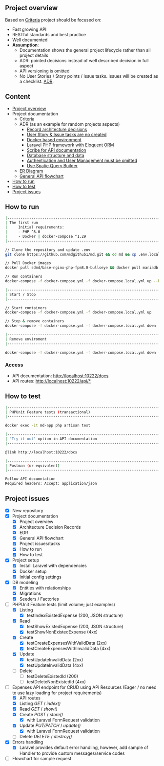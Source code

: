 ## Project overview

Based on [Criteria](docs/project/001-criteria.md) project should be focused on:
- Fast growing API
- RESTful standards and best practice
- Well documented
- **Assumption**:
  - Documentation shows the general project lifecycle rather than all project details
  - ADR: pointed decisions instead of well described decision in full aspect
  - API versioning is omitted
  - No User Stories / Story points / Issue tasks. Issues will be created as a checklist. [ADR](docs/adr/001-issue-and-user-story-are-not-created.md).
  
## Content
 - [Project overview](#project-overview)
 - Project documentation
   - [Criteria](docs/project/001-criteria.md)
   - ADR (as an example for random projects aspects)
     - [Record architecture decisions](docs/adr/000-record-architecture-decisions.md)
     - [User Story & Issue tasks are no created](docs/adr/001-issue-and-user-story-are-not-created.md)
     - [Docker based environment](docs/adr/002-docker-based-enviroment.md)
     - [Laravel PHP framework with Eloquent ORM](docs/adr/003-laravel-framework-with-eloquent-orm.md)
     - [Scribe for API documentation](docs/adr/004-scribe-as-api-documention-handler.md)
     - [Database structure and data](docs/adr/005-db-structure-and-data.md)
     - [Authentication and User Management must be omitted](docs/adr/006-no-authentication-or-user-managment.md)
     - [Use Spatie Query Builder](docs/adr/007-spatie-builder-as-query-builder.md)
   - [ER Diagram](docs/erd/erd_diagram.md)
   - [General API flowchart](docs/flowcharts/000-geenral-flowchart.md)
 - [How to run](#how-to-run)
 - [How to test](#how-to-test)
 - [Project issues](#project-issues)

## How to run
```bash
|----------------------------------------------------------------------
| The first run
|     Initial requirements:
|     - PHP ^8.0
|     - Docker | docker-compose ^1.29
|----------------------------------------------------------------------

// Clone the repository and update .env
git clone https://github.com/mdgithub1/md.git && cd md && cp .env.local .env && composer install

// Pull Docker images
docker pull sdmd/base-nginx-php-fpm8.0-bullseye && docker pull mariadb:10.4

// Run containers
docker-compose -f docker-compose.yml -f docker-compose.local.yml up --build

|----------------------------------------------------------------------
| Start / Stop
|----------------------------------------------------------------------

// Start containers
docker-compose -f docker-compose.yml -f docker-compose.local.yml up

// Stop & remove containers
docker-compose -f docker-compose.yml -f docker-compose.local.yml down

|----------------------------------------------------------------------
| Remove enviroment
|----------------------------------------------------------------------

docker-compose -f docker-compose.yml -f docker-compose.local.yml down --rmi all -v --remove-orphans
```
### Access
- API documentation: [http://localhost:10222/docs](http://localhost:10222/docs)
- API routes: [http://localhost:10222/api/*](http://localhost:10222/api/expenses)
## How to test
```bash
|----------------------------------------------------------------------
| PHPUnit Feature tests (transactional)
|----------------------------------------------------------------------

docker exec -it md-app php artisan test

|----------------------------------------------------------------------
| "Try it out" option in API documentation
|----------------------------------------------------------------------

@link http://localhost:10222/docs

|----------------------------------------------------------------------
| Postman (or eqvivalent)
|----------------------------------------------------------------------

Follow API documntation
Required headers: Accept: application/json
```

## Project issues
 - [x] New repository
 - [x] Project documentation
   - [x] Project overview
   - [x] Architecture Decision Records
   - [x] EDR
   - [x] General API flowchart
   - [x] Project issues/tasks
   - [x] How to run
   - [x] How to test
 - [x] Project setup
   - [x] Install Laravel with dependencies
   - [x] Docker setup
   - [x] Initial config settings
 - [x] DB modeling
   - [x] Entities with relationships
   - [x] Migrations
   - [x] Seeders / Factories
 - [ ] PHPUnit Feature tests (limit volume; just examples)
   - [x] Listing
     - [x] testIndexExistedExpense (200, JSON structure)
   - [x] Read
     - [x] testShowExistedExpense (200, JSON structure)
     - [x] testShowNonExistedExpense (4xx)
   - [x] Create
     - [x] testCreateExpensesWithValidData (2xx)
     - [x] testCreateExpensesWithInvalidData (4xx)
   - [x] Update
     - [x] testUpdateInvalidData (2xx)
     - [x] testUpdateInvalidData (4xx)
   - [ ] Delete
     - [ ] testDeleteExistedId (200)
     - [ ] testDeleteNonExistedId (4xx)
 - [ ] Expenses API endpoint for CRUD using API Resources (Eager / no need to use lazy loading for project requirements)
   - [x] API routes
   - [x] Listing _GET_ / _index()_
   - [x] Read _GET_ / _show()_
   - [x] Create _POST_ / _store()_
     - [x] with Laravel FormRequest validation
   - [x] Update _PUT/PATCH_ / _update()_
     - [x] with Laravel FormRequest validation
   - [ ] Delete _DELETE_ / _destroy()_
 - [x] Errors handling 
   - [x] Laravel provides default error handling, however, add sample of Handler to provide custom messages/service codes
 - [ ] Flowchart for sample request
